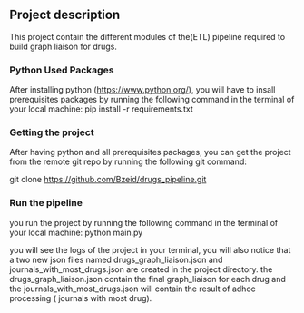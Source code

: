 ## Project description

This project contain the different modules of the(ETL) pipeline required to build graph liaison for drugs.

### Python Used Packages 

After installing python (https://www.python.org/),
you will have to insall prerequisites packages by running the following command in the terminal of your local machine: 
pip install -r requirements.txt 




### Getting the project 

After having python and all prerequisites packages,
you can get the project from the remote git repo by running the following git command:

git clone https://github.com/Bzeid/drugs_pipeline.git




### Run the pipeline


you run the project by running the following command in the terminal of your local machine:
python main.py

you will see the logs of the project in your terminal, you will also notice that a two new json files named drugs_graph_liaison.json and journals_with_most_drugs.json are created in the project directory. the drugs_graph_liaison.json  contain the final graph_liaison for each drug and the journals_with_most_drugs.json will contain the result of adhoc processing ( journals with most drug).
